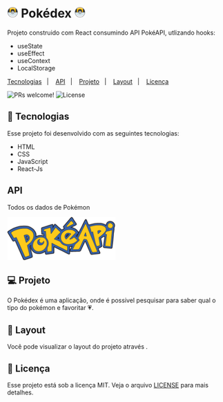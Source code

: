 <h1 aling='center'>
<img widht='25px' height='25px' src="./src/assets/loading.png"/> 
Pokédex
<img widht='25px' height='25px' src="./src/assets/loading.png"/>
</h1>

<p>Projeto construido com React consumindo API PokéAPI, utlizando hooks:</p>
<ul>
<li> useState</li>
<li> useEffect</li>
<li> useContext</li>
<li>LocalStorage</li>
</ul>

<p  aling="center">
  <a href="#-tecnologias">Tecnologias</a>&nbsp;&nbsp;&nbsp;|&nbsp;&nbsp;&nbsp;
  <a href="#-API">API</a>&nbsp;&nbsp;&nbsp;|&nbsp;&nbsp;&nbsp; 
  <a href="#-projeto">Projeto</a>&nbsp;&nbsp;&nbsp;|&nbsp;&nbsp;&nbsp;
  <a href="#-layout">Layout</a>&nbsp;&nbsp;&nbsp;|&nbsp;&nbsp;&nbsp;
  <a href="#-licença">Licença</a>
  
</p>

<p  aling="center">
 <img src="https://img.shields.io/static/v1?label=PRs&message=welcome&color=49AA26&labelColor=000000" alt="PRs welcome!" />

  <img  aling="center" alt="License" src="https://img.shields.io/static/v1?label=license&message=MIT&color=49AA26&labelColor=000000">
</p>

## 🚀 Tecnologias

Esse projeto foi desenvolvido com as seguintes tecnologias:

- HTML
- CSS
- JavaScript
- React-Js

## API

<p> Todos os dados de Pokémon   </p>
<img  widht='100px' height='100px' aling='center' src='https://raw.githubusercontent.com/PokeAPI/media/master/logo/pokeapi_256.png'/>

## 💻 Projeto

O Pokédex é uma aplicação, onde é possivel pesquisar para saber qual o tipo do pokémon e favoritar 💗.

## 🔖 Layout

Você pode visualizar o layout do projeto através []().

## 📰 Licença

Esse projeto está sob a licença MIT. Veja o arquivo [LICENSE](LICENSE.md) para mais detalhes.
